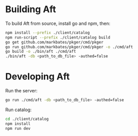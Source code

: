 # Building Aft 

To build Aft from source, install go and npm, then:

```bash
npm install --prefix ./client/catalog
npm run-script --prefix ./client/catalog build
go get github.com/markbates/pkger/cmd/pkger
go run github.com/markbates/pkger/cmd/pkger -o ./cmd/aft
go build -o ./bin/aft ./cmd/aft
./bin/aft -db <path_to_db_file> -authed=false
```

# Developing Aft

Run the server:

```bash
go run ./cmd/aft -db <path_to_db_file> -authed=false
```

Run catalog:

```bash
cd ./client/catalog
npm install
npm run dev
```